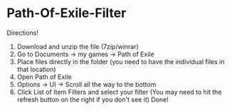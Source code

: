 # Path-Of-Exile-Filter
Directions!
1. Download and unzip the file (7zip/winrar)
2. Go to Documents -> my games -> Path of Exile
3. Place files directly in the folder (you need to have the individual files in that location)
4. Open Path of Exile
5. Options -> UI -> Scroll all the way to the bottom
6. Click List of Item Filters and select your filter (You may need to hit the refresh button on the right if you don't see it)
Done!
